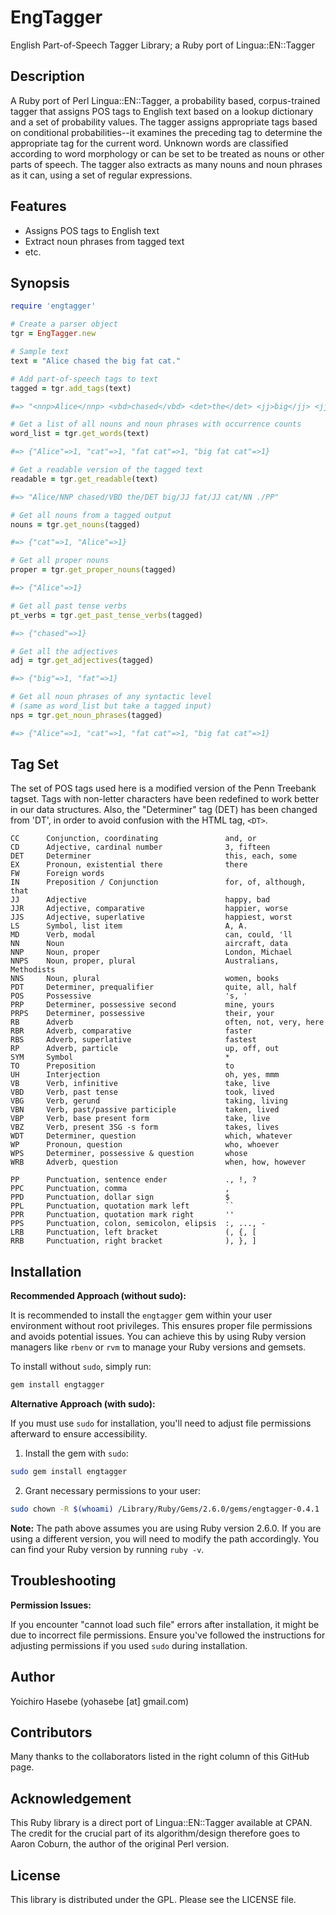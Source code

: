 # EngTagger

English Part-of-Speech Tagger Library; a Ruby port of Lingua::EN::Tagger

## Description

A Ruby port of Perl Lingua::EN::Tagger, a probability based, corpus-trained
tagger that assigns POS tags to English text based on a lookup dictionary and
a set of probability values. The tagger assigns appropriate tags based on
conditional probabilities--it examines the preceding tag to determine the
appropriate tag for the current word. Unknown words are classified according to
word morphology or can be set to be treated as nouns or other parts of speech.
The tagger also extracts as many nouns and noun phrases as it can, using a set
of regular expressions.

## Features

* Assigns POS tags to English text
* Extract noun phrases from tagged text
* etc.

## Synopsis

```ruby
require 'engtagger'

# Create a parser object
tgr = EngTagger.new

# Sample text
text = "Alice chased the big fat cat."

# Add part-of-speech tags to text
tagged = tgr.add_tags(text)

#=> "<nnp>Alice</nnp> <vbd>chased</vbd> <det>the</det> <jj>big</jj> <jj>fat</jj><nn>cat</nn> <pp>.</pp>"

# Get a list of all nouns and noun phrases with occurrence counts
word_list = tgr.get_words(text)

#=> {"Alice"=>1, "cat"=>1, "fat cat"=>1, "big fat cat"=>1}

# Get a readable version of the tagged text
readable = tgr.get_readable(text)

#=> "Alice/NNP chased/VBD the/DET big/JJ fat/JJ cat/NN ./PP"

# Get all nouns from a tagged output
nouns = tgr.get_nouns(tagged)

#=> {"cat"=>1, "Alice"=>1}

# Get all proper nouns
proper = tgr.get_proper_nouns(tagged)

#=> {"Alice"=>1}

# Get all past tense verbs
pt_verbs = tgr.get_past_tense_verbs(tagged)

#=> {"chased"=>1}

# Get all the adjectives
adj = tgr.get_adjectives(tagged)

#=> {"big"=>1, "fat"=>1}

# Get all noun phrases of any syntactic level
# (same as word_list but take a tagged input)
nps = tgr.get_noun_phrases(tagged)

#=> {"Alice"=>1, "cat"=>1, "fat cat"=>1, "big fat cat"=>1}
```

## Tag Set

The set of POS tags used here is a modified version of the Penn Treebank tagset. Tags with non-letter characters have been redefined to work better in our data structures. Also, the "Determiner" tag (DET) has been changed from 'DT', in order to avoid confusion with the HTML tag, `<DT>`.

    CC      Conjunction, coordinating               and, or
    CD      Adjective, cardinal number              3, fifteen
    DET     Determiner                              this, each, some
    EX      Pronoun, existential there              there
    FW      Foreign words
    IN      Preposition / Conjunction               for, of, although, that
    JJ      Adjective                               happy, bad
    JJR     Adjective, comparative                  happier, worse
    JJS     Adjective, superlative                  happiest, worst
    LS      Symbol, list item                       A, A.
    MD      Verb, modal                             can, could, 'll
    NN      Noun                                    aircraft, data
    NNP     Noun, proper                            London, Michael
    NNPS    Noun, proper, plural                    Australians, Methodists
    NNS     Noun, plural                            women, books
    PDT     Determiner, prequalifier                quite, all, half
    POS     Possessive                              's, '
    PRP     Determiner, possessive second           mine, yours
    PRPS    Determiner, possessive                  their, your
    RB      Adverb                                  often, not, very, here
    RBR     Adverb, comparative                     faster
    RBS     Adverb, superlative                     fastest
    RP      Adverb, particle                        up, off, out
    SYM     Symbol                                  *
    TO      Preposition                             to
    UH      Interjection                            oh, yes, mmm
    VB      Verb, infinitive                        take, live
    VBD     Verb, past tense                        took, lived
    VBG     Verb, gerund                            taking, living
    VBN     Verb, past/passive participle           taken, lived
    VBP     Verb, base present form                 take, live
    VBZ     Verb, present 3SG -s form               takes, lives
    WDT     Determiner, question                    which, whatever
    WP      Pronoun, question                       who, whoever
    WPS     Determiner, possessive & question       whose
    WRB     Adverb, question                        when, how, however

    PP      Punctuation, sentence ender             ., !, ?
    PPC     Punctuation, comma                      ,
    PPD     Punctuation, dollar sign                $
    PPL     Punctuation, quotation mark left        ``
    PPR     Punctuation, quotation mark right       ''
    PPS     Punctuation, colon, semicolon, elipsis  :, ..., -
    LRB     Punctuation, left bracket               (, {, [
    RRB     Punctuation, right bracket              ), }, ]

## Installation

**Recommended Approach (without sudo):**

It is recommended to install the `engtagger` gem within your user environment without root privileges. This ensures proper file permissions and avoids potential issues. You can achieve this by using Ruby version managers like `rbenv` or `rvm` to manage your Ruby versions and gemsets.

To install without `sudo`, simply run:

```bash
gem install engtagger
```

**Alternative Approach (with sudo):**

If you must use `sudo` for installation, you'll need to adjust file permissions afterward to ensure accessibility.

1. Install the gem with `sudo`:

```bash
sudo gem install engtagger
```

2. Grant necessary permissions to your user:

```bash
sudo chown -R $(whoami) /Library/Ruby/Gems/2.6.0/gems/engtagger-0.4.1
```

**Note:** The path above assumes you are using Ruby version 2.6.0.  If you are using a different version, you will need to modify the path accordingly.  You can find your Ruby version by running `ruby -v`. 

## Troubleshooting

**Permission Issues:**

If you encounter "cannot load such file" errors after installation, it might be due to incorrect file permissions. Ensure you've followed the instructions for adjusting permissions if you used `sudo` during installation.

## Author

Yoichiro Hasebe (yohasebe [at] gmail.com)

## Contributors

Many thanks to the collaborators listed in the right column of this GitHub page.

## Acknowledgement

This Ruby library is a direct port of Lingua::EN::Tagger available at CPAN.
The credit for the crucial part of its algorithm/design therefore goes to
Aaron Coburn, the author of the original Perl version.

## License

This library is distributed under the GPL.  Please see the LICENSE file.
